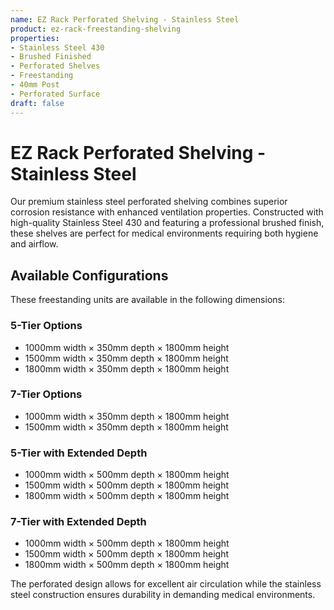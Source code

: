 ```yaml
---
name: EZ Rack Perforated Shelving - Stainless Steel
product: ez-rack-freestanding-shelving
properties:
- Stainless Steel 430
- Brushed Finished
- Perforated Shelves
- Freestanding
- 40mm Post
- Perforated Surface
draft: false
---
```


# EZ Rack Perforated Shelving - Stainless Steel

Our premium stainless steel perforated shelving combines superior corrosion resistance with enhanced ventilation properties. Constructed with high-quality Stainless Steel 430 and featuring a professional brushed finish, these shelves are perfect for medical environments requiring both hygiene and airflow.

## Available Configurations

These freestanding units are available in the following dimensions:

### 5-Tier Options
- 1000mm width × 350mm depth × 1800mm height
- 1500mm width × 350mm depth × 1800mm height
- 1800mm width × 350mm depth × 1800mm height

### 7-Tier Options
- 1000mm width × 350mm depth × 1800mm height
- 1500mm width × 350mm depth × 1800mm height

### 5-Tier with Extended Depth
- 1000mm width × 500mm depth × 1800mm height
- 1500mm width × 500mm depth × 1800mm height
- 1800mm width × 500mm depth × 1800mm height

### 7-Tier with Extended Depth
- 1000mm width × 500mm depth × 1800mm height
- 1500mm width × 500mm depth × 1800mm height
- 1800mm width × 500mm depth × 1800mm height

The perforated design allows for excellent air circulation while the stainless steel construction ensures durability in demanding medical environments.
